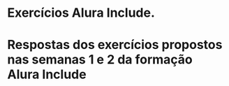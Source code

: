 # Exercícios Alura Include.

<h1> Respostas dos exercícios propostos nas semanas 1 e 2 da formação Alura Include </h1>
